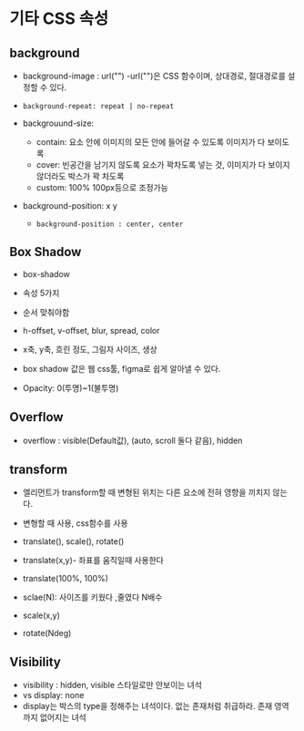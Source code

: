 # 기타 CSS 속성

## background

-   background-image : url("")
    -url("")은 CSS 함수이며, 상대경로, 절대경로를 설정할 수 있다.

-   `background-repeat: repeat | no-repeat`

-   backgrouund-size:

    -   contain: 요소 안에 이미지의 모든 안에 들어갈 수 있도록 이미지가 다 보이도록
    -   cover: 빈공간을 남기지 않도록 요소가 꽉차도록 넣는 것, 이미지가 다 보이지 않더라도 박스가 꽉 차도록
    -   custom: 100% 100px등으로 조정가능

-   background-position: x y
    -   `background-position : center, center`

## Box Shadow

-   box-shadow
-   속성 5가지
-   순서 맞춰야함

-   h-offset, v-offset, blur, spread, color
-   x축, y축, 흐린 정도, 그림자 사이즈, 생상

-   box shadow 값은 웹 css툴, figma로 쉽게 알아낼 수 있다.

-   Opacity: 0(투명)~1(불투명)

## Overflow

-   overflow : visible(Default값), (auto, scroll 둘다 같음), hidden

## transform

-   엘리먼트가 transform할 때 변형된 위치는 다른 요소에 전혀 영향을 끼치지 않는다.
-   변형할 때 사용, css함수를 사용
-   translate(), scale(), rotate()

-   translate(x,y)- 좌표를 움직일때 사용한다
-   translate(100%, 100%)
-   sclae(N): 사이즈를 키웠다 ,줄였다 N배수
-   scale(x,y)
-   rotate(Ndeg)

## Visibility

-   visibility : hidden, visible 스타일로만 안보이는 녀석
-   vs display: none
-   display는 박스의 type을 정해주는 녀석이다. 없는 존재처럼 취급하라. 존재 영역까지 없어지는 녀석
